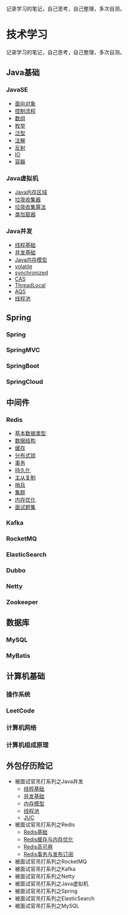 记录学习的笔记，自己思考，自己整理，多次自测。

# 技术学习
记录学习的笔记，自己思考，自己整理，多次自测。


## Java基础
### JavaSE
- [面向对象](doc/Java基础/面向对象.md)
- [控制流程](doc/Java基础/控制流程.md)
- [数组](doc/Java基础/数组.md)
- [枚举](doc/Java基础/枚举.md)
- [泛型](doc/Java基础/泛型.md)
- [注解](doc/Java基础/注解.md)
- [反射](doc/Java基础/反射.md)
- [IO](doc/Java基础/IO.md)
- [容器](doc/Java基础/容器.md)

### Java虚拟机
- [Java内存区域](/doc/Java虚拟机/Java内存区域.md)
- [垃圾收集器](/doc/Java虚拟机/垃圾收集器.md)
- [垃圾收集算法](/doc/Java虚拟机/垃圾收集算法.md)
- [类加载器](/doc/Java虚拟机/类加载器.md)

### Java并发
- [线程基础](/doc/Java并发/线程基础.md)
- [并发基础](/doc/Java并发/并发基础.md)
- [Java内存模型](/doc/Java并发/Java内存模型.md)
- [volatile](/doc/Java并发/volatile.md)
- [synchronized](/doc/Java并发/synchronized.md)
- [CAS](/doc/Java并发/CAS.md)
- [ThreadLocal](/doc/Java并发/ThreadLocal.md)
- [AQS](/doc/Java并发/AQS.md)
- [线程池](/doc/Java并发/线程池.md)

## Spring

### Spring

### SpringMVC

### SpringBoot

### SpringCloud

## 中间件

### Redis
- [基本数据类型](/doc/Redis/Redis基本数据类型.md)
- [数据结构](/doc/Redis/Redis数据结构.md)
- [缓存](/doc/Redis/缓存.md)
- [分布式锁](/doc/Redis/分布式锁.md)
- [事务](/doc/Redis/事务.md)
- [持久化](/doc/Redis/持久化.md)
- [主从复制](/doc/Redis/主从复制.md)
- [哨兵](/doc/Redis/哨兵.md)
- [集群](/doc/Redis/集群.md)
- [内存优化](/doc/Redis/内存优化.md)
- [面试题集](/doc/Redis/面试题集.md)


### Kafka

### RocketMQ

### ElasticSearch

### Dubbo

### Netty

### Zookeeper

## 数据库

### MySQL

### MyBatis

## 计算机基础

### 操作系统

### LeetCode

### 计算机网络

### 计算机组成原理

## 外包仔历险记

- 被面试官吊打系列之Java并发
  - [线程基础](/doc/Java并发/面试之线程基础.md)
  - [并发基础](/doc/Java并发/面试之并发基础.md)
  - [内存模型](/doc/Java并发/面试之内存模型.md)
  - [线程池](/doc/Java并发/面试之线程池.md)
  - [JUC](/doc/Java并发/面试之JUC.md)
- 被面试官吊打系列之Redis
  - [Redis基础](/doc/Redis/面试之Redis基础.md)
  - [Redis缓存与内存优化](/doc/Redis/面试之Redis缓存与内存优化.md)
  - [Redis高可用](/doc/Redis/面试之Redis高可用.md)
  - [Redis事务与发布订阅](/doc/Redis/面试之Redis事务与发布订阅.md)
- 被面试官吊打系列之RocketMQ
- 被面试官吊打系列之Kafka
- 被面试官吊打系列之Netty
- 被面试官吊打系列之Java虚拟机
- 被面试官吊打系列之Spring
- 被面试官吊打系列之ElasticSearch
- 被面试官吊打系列之MySQL

